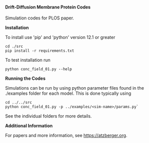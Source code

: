 #### Drift-Diffusion Membrane Protein Codes

Simulation codes for PLOS paper.

__Installation__

To install use 'pip' and 'python' version 12.1 or greater 

```
cd ./src
pip install -r requirements.txt
```

To test installation run 
```
python conc_field_01.py --help 
```

__Running the Codes__ 

Simulations can be run by using python parameter files found in the 
./examples folder for each model.  This is done typically using 
```
cd ../../src
python conc_field_01.py -p ../examples/<sim-name>/params.py`
```

See the individual folders for more details. 

__Additional Information__ 

For papers and more information, 
see https://atzberger.org.

